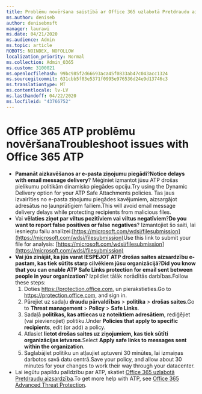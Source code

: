 ```yaml
---
title: Problēmu novēršana saistībā ar Office 365 uzlabotā Pretdraudu aizsardzība (ATP)
ms.author: deniseb
author: denisebmsft
manager: laurawi
ms.date: 04/21/2020
ms.audience: Admin
ms.topic: article
ROBOTS: NOINDEX, NOFOLLOW
localization_priority: Normal
ms.collection: Admin_O365
ms.custom: 3100021
ms.openlocfilehash: 99bc985f2d66693aca45f0833ab47c043acc1324
ms.sourcegitcommit: 631cbb5f03e5371f0995e976536d24e9d13746c3
ms.translationtype: MT
ms.contentlocale: lv-LV
ms.lasthandoff: 04/22/2020
ms.locfileid: "43766752"
---
```

# <a name="troubleshoot-issues-with-office-365-atp"></a><span data-ttu-id="4a50f-102">Office 365 ATP problēmu novēršana</span><span class="sxs-lookup"><span data-stu-id="4a50f-102">Troubleshoot issues with Office 365 ATP</span></span>

- <span data-ttu-id="4a50f-103">**Pamanāt aizkavēšanos ar e-pasta ziņojumu piegādi**?</span><span class="sxs-lookup"><span data-stu-id="4a50f-103">**Notice delays with email message delivery**?</span></span> <span data-ttu-id="4a50f-104">Mēģiniet izmantot jūsu ATP drošas pielikumu politikām dinamisko piegādes opciju.</span><span class="sxs-lookup"><span data-stu-id="4a50f-104">Try using the Dynamic Delivery option for your ATP Safe Attachments policies.</span></span> <span data-ttu-id="4a50f-105">Tas ļaus izvairīties no e-pasta ziņojumu piegādes kavējumiem, aizsargājot adresātus no ļaunprātīgiem failiem.</span><span class="sxs-lookup"><span data-stu-id="4a50f-105">This will avoid email message delivery delays while protecting recipients from malicious files.</span></span>
- <span data-ttu-id="4a50f-106">Vai **vēlaties ziņot par viltus pozitīviem vai viltus negatīviem**?</span><span class="sxs-lookup"><span data-stu-id="4a50f-106">**Do you want to report false positives or false negatives**?</span></span> <span data-ttu-id="4a50f-107">Izmantojiet šo saiti, lai iesniegtu failu analīzei:[https://microsoft.com/wdsi/filesubmission](https://microsoft.com/wdsi/filesubmission)</span><span class="sxs-lookup"><span data-stu-id="4a50f-107">Use this link to submit your file for analysis: [https://microsoft.com/wdsi/filesubmission](https://microsoft.com/wdsi/filesubmission)</span></span>
- <span data-ttu-id="4a50f-108">**Vai jūs zinājāt, ka jūs varat IESPĒJOT ATP drošas saites aizsardzību e-pastam, kas tiek sūtīts starp cilvēkiem jūsu organizācijā**?</span><span class="sxs-lookup"><span data-stu-id="4a50f-108">**Did you know that you can enable ATP Safe Links protection for email sent between people in your organization**?</span></span> <span data-ttu-id="4a50f-109">Izpildiet tālāk norādītās darbības.</span><span class="sxs-lookup"><span data-stu-id="4a50f-109">Follow these steps:</span></span>
    1. <span data-ttu-id="4a50f-110">Doties https://protection.office.com, un pierakstieties.</span><span class="sxs-lookup"><span data-stu-id="4a50f-110">Go to https://protection.office.com, and sign in.</span></span>
    2. <span data-ttu-id="4a50f-111">Pārejiet uz sadaļu **draudu pārvaldības** > **politika** > **drošas saites**.</span><span class="sxs-lookup"><span data-stu-id="4a50f-111">Go to **Threat management** > **Policy** > **Safe Links**.</span></span>
    3. <span data-ttu-id="4a50f-112">Sadaļā **politikas, kas attiecas uz noteiktiem adresātiem**, rediģējiet (vai pievienojiet) politiku.</span><span class="sxs-lookup"><span data-stu-id="4a50f-112">Under **Policies that apply to specific recipients**, edit (or add) a policy.</span></span>
    4. <span data-ttu-id="4a50f-113">Atlasiet **lietot drošas saites uz ziņojumiem, kas tiek sūtīti organizācijas ietvaros**.</span><span class="sxs-lookup"><span data-stu-id="4a50f-113">Select **Apply safe links to messages sent within the organization**.</span></span>
    5. <span data-ttu-id="4a50f-114">Saglabājiet politiku un atļaujiet aptuveni 30 minūtes, lai izmaiņas darbotos savā datu centrā.</span><span class="sxs-lookup"><span data-stu-id="4a50f-114">Save your policy, and allow about 30 minutes for your changes to work their way through your datacenter.</span></span>
- <span data-ttu-id="4a50f-115">Lai iegūtu papildu palīdzību par ATP, skatiet [Office 365 uzlabotā Pretdraudu aizsardzība](https://docs.microsoft.com/office365/securitycompliance/office-365-atp).</span><span class="sxs-lookup"><span data-stu-id="4a50f-115">To get more help with ATP, see [Office 365 Advanced Threat Protection](https://docs.microsoft.com/office365/securitycompliance/office-365-atp).</span></span>